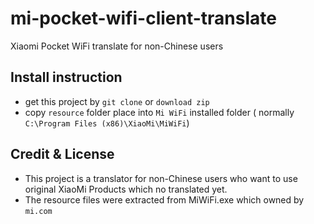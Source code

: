# mi-pocket-wifi-client-translate
Xiaomi Pocket WiFi translate for non-Chinese users

## Install instruction

* get this project by `git clone` or `download zip`
* copy `resource` folder place into `Mi WiFi` installed folder 
    ( normally `C:\Program Files (x86)\XiaoMi\MiWiFi`)


## Credit & License
* This project is a translator for non-Chinese users 
    who want to use original XiaoMi Products which no translated yet.
* The resource files were extracted from MiWiFi.exe which owned by `mi.com` 
